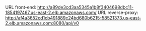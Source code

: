 URL front-end: http://a89de3cd3aa5345a1b8f3404698dbc11-1854197467.us-east-2.elb.amazonaws.com/
URL reverse-proxy: http://af4a3652cd1cb491889c24bd680b6215-58521373.us-east-2.elb.amazonaws.com:8080/api/v0
